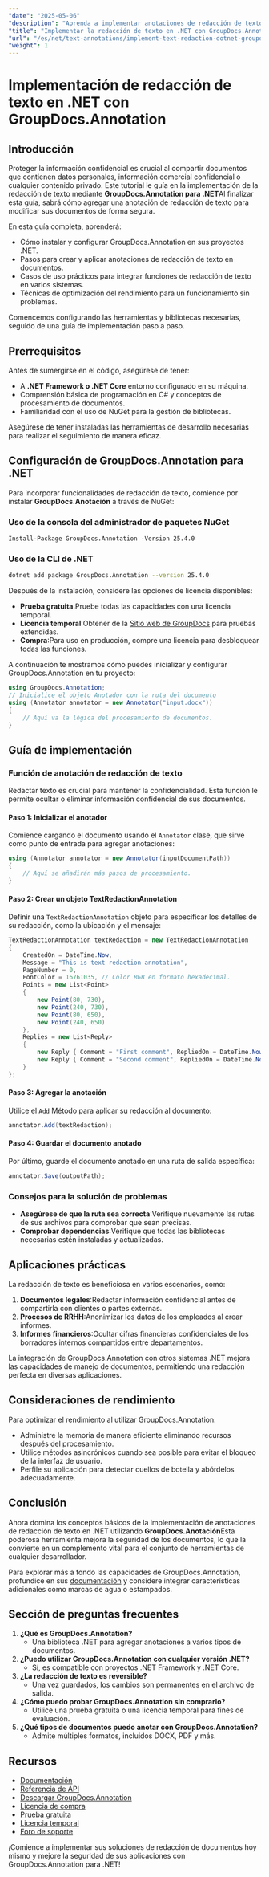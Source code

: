 ```yaml
---
"date": "2025-05-06"
"description": "Aprenda a implementar anotaciones de redacción de texto en aplicaciones .NET con GroupDocs.Annotation. Proteja fácilmente la información confidencial."
"title": "Implementar la redacción de texto en .NET con GroupDocs.Annotation&#58; una guía completa"
"url": "/es/net/text-annotations/implement-text-redaction-dotnet-groupdocs-annotation/"
"weight": 1
---
```


# Implementación de redacción de texto en .NET con GroupDocs.Annotation

## Introducción

Proteger la información confidencial es crucial al compartir documentos que contienen datos personales, información comercial confidencial o cualquier contenido privado. Este tutorial le guía en la implementación de la redacción de texto mediante **GroupDocs.Annotation para .NET**Al finalizar esta guía, sabrá cómo agregar una anotación de redacción de texto para modificar sus documentos de forma segura.

En esta guía completa, aprenderá:
- Cómo instalar y configurar GroupDocs.Annotation en sus proyectos .NET.
- Pasos para crear y aplicar anotaciones de redacción de texto en documentos.
- Casos de uso prácticos para integrar funciones de redacción de texto en varios sistemas.
- Técnicas de optimización del rendimiento para un funcionamiento sin problemas.

Comencemos configurando las herramientas y bibliotecas necesarias, seguido de una guía de implementación paso a paso.

## Prerrequisitos

Antes de sumergirse en el código, asegúrese de tener:
- A **.NET Framework o .NET Core** entorno configurado en su máquina.
- Comprensión básica de programación en C# y conceptos de procesamiento de documentos.
- Familiaridad con el uso de NuGet para la gestión de bibliotecas.

Asegúrese de tener instaladas las herramientas de desarrollo necesarias para realizar el seguimiento de manera eficaz.

## Configuración de GroupDocs.Annotation para .NET

Para incorporar funcionalidades de redacción de texto, comience por instalar **GroupDocs.Anotación** a través de NuGet:

### Uso de la consola del administrador de paquetes NuGet
```shell
Install-Package GroupDocs.Annotation -Version 25.4.0
```

### Uso de la CLI de .NET
```bash
dotnet add package GroupDocs.Annotation --version 25.4.0
```

Después de la instalación, considere las opciones de licencia disponibles: 
- **Prueba gratuita**:Pruebe todas las capacidades con una licencia temporal.
- **Licencia temporal**:Obtener de la [Sitio web de GroupDocs](https://purchase.groupdocs.com/temporary-license/) para pruebas extendidas.
- **Compra**:Para uso en producción, compre una licencia para desbloquear todas las funciones.

A continuación te mostramos cómo puedes inicializar y configurar GroupDocs.Annotation en tu proyecto:
```csharp
using GroupDocs.Annotation;
// Inicialice el objeto Anotador con la ruta del documento
using (Annotator annotator = new Annotator("input.docx"))
{
    // Aquí va la lógica del procesamiento de documentos.
}
```

## Guía de implementación

### Función de anotación de redacción de texto

Redactar texto es crucial para mantener la confidencialidad. Esta función le permite ocultar o eliminar información confidencial de sus documentos.

#### Paso 1: Inicializar el anotador
Comience cargando el documento usando el `Annotator` clase, que sirve como punto de entrada para agregar anotaciones:
```csharp
using (Annotator annotator = new Annotator(inputDocumentPath))
{
    // Aquí se añadirán más pasos de procesamiento.
}
```

#### Paso 2: Crear un objeto TextRedactionAnnotation
Definir una `TextRedactionAnnotation` objeto para especificar los detalles de su redacción, como la ubicación y el mensaje:
```csharp
TextRedactionAnnotation textRedaction = new TextRedactionAnnotation
{
    CreatedOn = DateTime.Now,
    Message = "This is text redaction annotation",
    PageNumber = 0,
    FontColor = 16761035, // Color RGB en formato hexadecimal.
    Points = new List<Point>
    {
        new Point(80, 730),
        new Point(240, 730),
        new Point(80, 650),
        new Point(240, 650)
    },
    Replies = new List<Reply>
    {
        new Reply { Comment = "First comment", RepliedOn = DateTime.Now },
        new Reply { Comment = "Second comment", RepliedOn = DateTime.Now }
    }
};
```

#### Paso 3: Agregar la anotación
Utilice el `Add` Método para aplicar su redacción al documento:
```csharp
annotator.Add(textRedaction);
```

#### Paso 4: Guardar el documento anotado
Por último, guarde el documento anotado en una ruta de salida específica:
```csharp
annotator.Save(outputPath);
```

### Consejos para la solución de problemas
- **Asegúrese de que la ruta sea correcta**:Verifique nuevamente las rutas de sus archivos para comprobar que sean precisas.
- **Comprobar dependencias**:Verifique que todas las bibliotecas necesarias estén instaladas y actualizadas.

## Aplicaciones prácticas

La redacción de texto es beneficiosa en varios escenarios, como:
1. **Documentos legales**:Redactar información confidencial antes de compartirla con clientes o partes externas.
2. **Procesos de RRHH**:Anonimizar los datos de los empleados al crear informes.
3. **Informes financieros**:Ocultar cifras financieras confidenciales de los borradores internos compartidos entre departamentos.

La integración de GroupDocs.Annotation con otros sistemas .NET mejora las capacidades de manejo de documentos, permitiendo una redacción perfecta en diversas aplicaciones.

## Consideraciones de rendimiento

Para optimizar el rendimiento al utilizar GroupDocs.Annotation:
- Administre la memoria de manera eficiente eliminando recursos después del procesamiento.
- Utilice métodos asincrónicos cuando sea posible para evitar el bloqueo de la interfaz de usuario.
- Perfile su aplicación para detectar cuellos de botella y abórdelos adecuadamente.

## Conclusión

Ahora domina los conceptos básicos de la implementación de anotaciones de redacción de texto en .NET utilizando **GroupDocs.Anotación**Esta poderosa herramienta mejora la seguridad de los documentos, lo que la convierte en un complemento vital para el conjunto de herramientas de cualquier desarrollador. 

Para explorar más a fondo las capacidades de GroupDocs.Annotation, profundice en sus [documentación](https://docs.groupdocs.com/annotation/net/) y considere integrar características adicionales como marcas de agua o estampados.

## Sección de preguntas frecuentes

1. **¿Qué es GroupDocs.Annotation?**
   - Una biblioteca .NET para agregar anotaciones a varios tipos de documentos.
2. **¿Puedo utilizar GroupDocs.Annotation con cualquier versión .NET?**
   - Sí, es compatible con proyectos .NET Framework y .NET Core.
3. **¿La redacción de texto es reversible?**
   - Una vez guardados, los cambios son permanentes en el archivo de salida.
4. **¿Cómo puedo probar GroupDocs.Annotation sin comprarlo?**
   - Utilice una prueba gratuita o una licencia temporal para fines de evaluación.
5. **¿Qué tipos de documentos puedo anotar con GroupDocs.Annotation?**
   - Admite múltiples formatos, incluidos DOCX, PDF y más.

## Recursos
- [Documentación](https://docs.groupdocs.com/annotation/net/)
- [Referencia de API](https://reference.groupdocs.com/annotation/net/)
- [Descargar GroupDocs.Annotation](https://releases.groupdocs.com/annotation/net/)
- [Licencia de compra](https://purchase.groupdocs.com/buy)
- [Prueba gratuita](https://releases.groupdocs.com/annotation/net/)
- [Licencia temporal](https://purchase.groupdocs.com/temporary-license/)
- [Foro de soporte](https://forum.groupdocs.com/c/annotation/)

¡Comience a implementar sus soluciones de redacción de documentos hoy mismo y mejore la seguridad de sus aplicaciones con GroupDocs.Annotation para .NET!